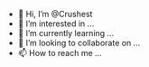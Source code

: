 - 👋 Hi, I’m @Crushest
- 👀 I’m interested in ...
- 🌱 I’m currently learning ...
- 💞️ I’m looking to collaborate on ...
- 📫 How to reach me ...

<!---
Crushest/Crushest is a ✨ special ✨ repository because its `README.md` (this file) appears on your GitHub profile.
You can click the Preview link to take a look at your changes.
--->
